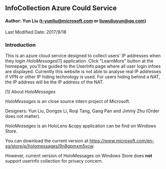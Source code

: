 ## InfoCollection Azure Could Service

#### Author: Yun Liu (t-yunliu@microsoft.com or liuwuliuyun@qq.com)

Last Modified Date: 2017/9/18

### Introduction
This is an azure cloud service designed to collect users' IP addresses when they login *HoloMessages*[1] application.
Click "LearnMore" button at the homepage, you'll be guided to the UserInfo page where all user login infoes are displayed.
Currently this website is not able to analyse real IP addresses if VPN or other IP hiding technology is used.
For users hiding behind a NAT, the IP address will be the IP address of the NAT.

[1] About *HoloMessages*

*HoloMessages* is an close source intern project of Microsoft. 

Designers: Yun Liu, Dongze Li, Roqi Tang, Gang Pan and Jimmy Zhu (Order does not matter).

*HoloMessages* is an HoloLens &copy application can be find on Windows Store.

You can download the current version at https://www.microsoft.com/en-sg/store/p/holomessages/9n8gpmxm5vcw.

However, current version of HoloMessages on Windows Store does **not** support userinfo collection for privacy concern.
